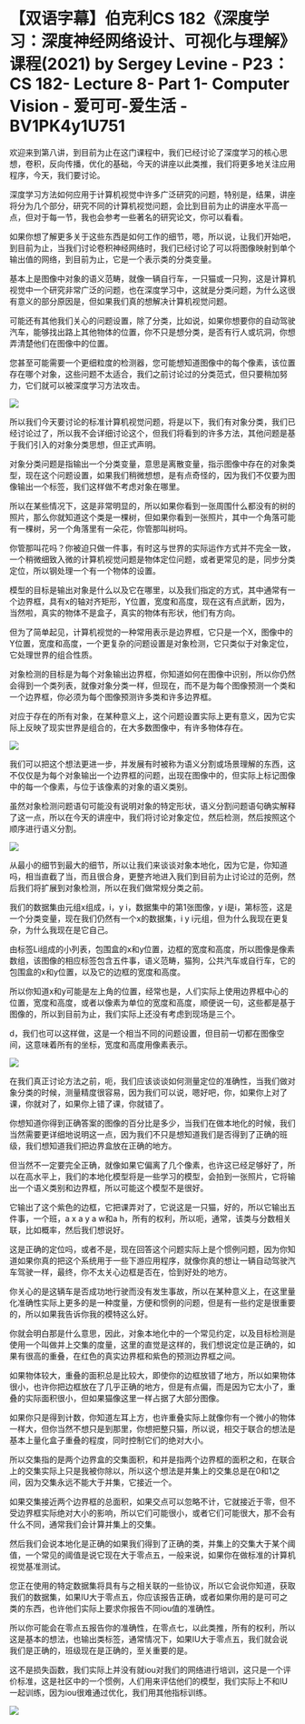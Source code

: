 # 【双语字幕】伯克利CS 182《深度学习：深度神经网络设计、可视化与理解》课程(2021) by Sergey Levine - P23：CS 182- Lecture 8- Part 1- Computer Vision - 爱可可-爱生活 - BV1PK4y1U751

欢迎来到第八讲，到目前为止在这门课程中，我们已经讨论了深度学习的核心思想，卷积，反向传播，优化的基础，今天的讲座以此类推，我们将更多地关注应用程序，今天，我们要讨论。

深度学习方法如何应用于计算机视觉中许多广泛研究的问题，特别是，结果，讲座将分为几个部分，研究不同的计算机视觉问题，会比到目前为止的讲座水平高一点，但对于每一节，我也会参考一些著名的研究论文，你可以看看。

如果你想了解更多关于这些东西是如何工作的细节，嗯，所以说，让我们开始吧，到目前为止，当我们讨论卷积神经网络时，我们已经讨论了可以将图像映射到单个输出值的网络，到目前为止，它是一个表示类的分类变量。

基本上是图像中对象的语义范畴，就像一辆自行车，一只猫或一只狗，这是计算机视觉中一个研究非常广泛的问题，也在深度学习中，这就是分类问题，为什么这很有意义的部分原因是，但如果我们真的想解决计算机视觉问题。

可能还有其他我们关心的问题设置，除了分类，比如说，如果你想要你的自动驾驶汽车，能够找出路上其他物体的位置，你不只是想分类，是否有行人或坑洞，你想弄清楚他们在图像中的位置。

您甚至可能需要一个更细粒度的检测器，您可能想知道图像中的每个像素，该位置存在哪个对象，这些问题不太适合，我们之前讨论过的分类范式，但只要稍加努力，它们就可以被深度学习方法攻击。



![](img/fa994a30781c125fc255d9d52b2bf177_1.png)

所以我们今天要讨论的标准计算机视觉问题，将是以下，我们有对象分类，我们已经讨论过了，所以我不会详细讨论这个，但我们将看到的许多方法，其他问题是基于我们引入的对象分类思想，但正式声明。

对象分类问题是指输出一个分类变量，意思是离散变量，指示图像中存在的对象类型，现在这个问题设置，如果我们稍微想想，是有点奇怪的，因为我们不仅要为图像输出一个标签，我们这样做不考虑对象在哪里。

所以在某些情况下，这是非常明显的，所以如果你看到一张周围什么都没有的树的照片，那么你就知道这个类是一棵树，但如果你看到一张照片，其中一个角落可能有一棵树，另一个角落里有一朵花，你管那叫树吗。

你管那叫花吗？你被迫只做一件事，有时这与世界的实际运作方式并不完全一致，一个稍微细致入微的计算机视觉问题是物体定位问题，或者更常见的是，同步分类定位，所以钢处理一个有一个物体的设置。

模型的目标是输出对象是什么以及它在哪里，以及我们指定的方式，其中通常有一个边界框，具有x的轴对齐矩形，Y位置，宽度和高度，现在这有点武断，因为，当然啦，真实的物体不是盒子，真实的物体有形状，他们有方向。

但为了简单起见，计算机视觉的一种常用表示是边界框，它只是一个X，图像中的Y位置，宽度和高度，一个更复杂的问题设置是对象检测，它只类似于对象定位，它处理世界的组合性质。

对象检测的目标是为每个对象输出边界框，你知道如何在图像中识别，所以你仍然会得到一个类列表，就像对象分类一样，但现在，而不是为每个图像预测一个类和一个边界框，你必须为每个图像预测许多类和许多边界框。

对应于存在的所有对象，在某种意义上，这个问题设置实际上更有意义，因为它实际上反映了现实世界是组合的，在大多数图像中，有许多物体存在。



![](img/fa994a30781c125fc255d9d52b2bf177_3.png)

我们可以把这个想法更进一步，并发展有时被称为语义分割或场景理解的东西，这不仅仅是为每个对象输出一个边界框的问题，出现在图像中的，但实际上标记图像中的每一个像素，与位于该像素的对象的语义类别。

虽然对象检测问题语句可能没有说明对象的特定形状，语义分割问题语句确实解释了这一点，所以在今天的讲座中，我们将讨论对象定位，然后检测，然后按照这个顺序进行语义分割。



![](img/fa994a30781c125fc255d9d52b2bf177_5.png)

从最小的细节到最大的细节，所以让我们来谈谈对象本地化，因为它是，你知道吗，相当直截了当，而且很合身，更整齐地进入我们到目前为止讨论过的范例，然后我们将扩展到对象检测，所以在我们做常规分类之前。

我们的数据集由元组x组成，i，y i，数据集中的第1张图像，y i是i，第标签，这是一个分类变量，现在我们仍然有一个x的数据集，i y i元组，但为什么我现在更复杂，为什么我现在是它自己。

由标签Li组成的小列表，包围盒的x和y位置，边框的宽度和高度，所以图像是像素数组，该图像的相应标签包含五件事，语义范畴，猫狗，公共汽车或自行车，它的包围盒的x和y位置，以及它的边框的宽度和高度。

所以你知道x和y可能是左上角的位置，经常也是，人们实际上使用边界框中心的位置，宽度和高度，或者以像素为单位的宽度和高度，顺便说一句，这些都是基于图像的，所以到目前为止，我们实际上还没有考虑到现场是三个。

d，我们也可以这样做，这是一个相当不同的问题设置，但目前一切都在图像空间，这意味着所有的坐标，宽度和高度用像素表示。



![](img/fa994a30781c125fc255d9d52b2bf177_7.png)

在我们真正讨论方法之前，呃，我们应该谈谈如何测量定位的准确性，当我们做对象分类的时候，测量精度很容易，因为我们可以说，嗯好吧，你，如果你上对了课，你就对了，如果你上错了课，你就错了。

你想知道你得到正确答案的图像的百分比是多少，当我们在做本地化的时候，我们当然需要更详细地说明这一点，因为我们不只是想知道我们是否得到了正确的班级，我们想知道我们把边界盒放在正确的地方。

但当然不一定要完全正确，就像如果它偏离了几个像素，也许这已经足够好了，所以在高水平上，我们的本地化模型将是一些学习的模型，会拍到一张照片，它将输出一个语义类别和边界框，所以可能这个模型不是很好。

它输出了这个紫色的边框，它把课弄对了，它说这是一只猫，好的，所以它输出五件事，一个班，a x a y a w和a h，所有的权利，所以呃，通常，该类与分数相关联，比如概率，然后我们想说好。

这是正确的定位吗，或者不是，现在回答这个问题实际上是个惯例问题，因为你知道如果你真的把这个系统用于一些下游应用程序，就像你真的想让一辆自动驾驶汽车驾驶一样，最终，你不太关心边框是否在，恰到好处的地方。

你关心的是这辆车是否成功地行驶而没有发生事故，所以在某种意义上，在这里量化准确性实际上更多的是一种度量，方便和惯例的问题，但是有一些约定是很重要的，所以如果我告诉你我的模特这么好。

你就会明白那是什么意思，因此，对象本地化中的一个常见约定，以及目标检测是使用一个叫做并上交集的度量，这里的直觉是这样的，我们想说定位是正确的，如果有很高的重叠，在红色的真实边界框和紫色的预测边界框之间。

如果物体较大，重叠的面积总是比较大，即使你的边框放错了地方，所以如果物体很小，也许你把边框放在了几乎正确的地方，但是有点偏，而是因为它太小了，重叠的实际面积很小，但如果猫像这里一样占据了大部分图像。

如果你只是得到计数，你知道左耳上方，也许重叠实际上就像你有一个微小的物体一样大，但你当然不想只是到那里，你想把整只猫，所以说，相交于联合的想法是基本上量化盒子重叠的程度，同时控制它们的绝对大小。

所以交集指的是两个边界盒的交集面积，和并是指两个边界框的面积之和，在联合上的交集实际上只是我被你除以，所以这个想法是并集上的交集总是在0和1之间，因为交集永远不能大于并集，它接近一个。

如果交集接近两个边界框的总面积，如果交点可以忽略不计，它就接近于零，但不受边界框实际绝对大小的影响，所以它们可能很小，或者它们可能很大，那不会有什么不同，通常我们会计算并集上的交集。

然后我们会说本地化是正确的如果我们得到了正确的类，并集上的交集大于某个阈值，一个常见的阈值是说它现在大于零点五，一般来说，如果你在做标准的计算机视觉基准测试。

您正在使用的特定数据集将具有与之相关联的一些协议，所以它会说你知道，获取我们的数据集，如果IU大于零点五，你应该报告正确，或者如果你用的是可可之类的东西，也许他们实际上要求你报告不同iou值的准确性。

所以你可能会在零点五报告你的准确性，在零点七，以此类推，所有的权利，所以这是基本的想法，也输出类标签，通常情况下，如果IU大于零点五，我们就会说我们是正确的，班级现在是正确的，至关重要的是。

这不是损失函数，我们实际上并没有就iou对我们的网络进行培训，这只是一个评价标准，这是社区中的一个惯例，人们用来评估他们的模型，我们实际上不和IU一起训练，因为iou很难通过优化，我们用其他指标训练。



![](img/fa994a30781c125fc255d9d52b2bf177_9.png)
